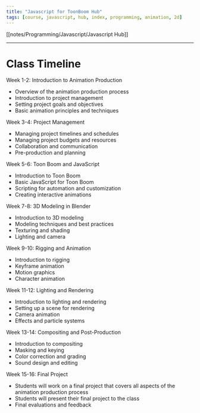 ```yaml
---
title: "Javascript for ToonBoom Hub"
tags: [course, javascript, hub, index, programming, animation, 2d]
---
```




[[notes/Programming/Javascript/Javascript Hub]]

---

# Class Timeline

Week 1-2: Introduction to Animation Production

-   Overview of the animation production process
-   Introduction to project management
-   Setting project goals and objectives
-   Basic animation principles and techniques

Week 3-4: Project Management

-   Managing project timelines and schedules
-   Managing project budgets and resources
-   Collaboration and communication
-   Pre-production and planning

Week 5-6: Toon Boom and JavaScript

-   Introduction to Toon Boom
-   Basic JavaScript for Toon Boom
-   Scripting for automation and customization
-   Creating interactive animations

Week 7-8: 3D Modeling in Blender

-   Introduction to 3D modeling
-   Modeling techniques and best practices
-   Texturing and shading
-   Lighting and camera

Week 9-10: Rigging and Animation

-   Introduction to rigging
-   Keyframe animation
-   Motion graphics
-   Character animation

Week 11-12: Lighting and Rendering

-   Introduction to lighting and rendering
-   Setting up a scene for rendering
-   Camera animation
-   Effects and particle systems

Week 13-14: Compositing and Post-Production

-   Introduction to compositing
-   Masking and keying
-   Color correction and grading
-   Sound design and editing

Week 15-16: Final Project

-   Students will work on a final project that covers all aspects of the animation production process
-   Students will present their final project to the class
-   Final evaluations and feedback